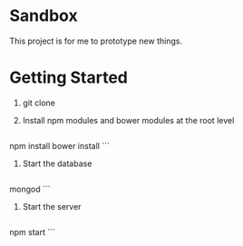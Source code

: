# Sandbox

This project is for me to prototype new things.

# Getting Started

1. git clone
1. Install npm modules and bower modules at the root level

    ```
npm install
bower install
    ```

1. Start the database

    ```
mongod
    ```

1. Start the server

    ```
npm start
    ```
